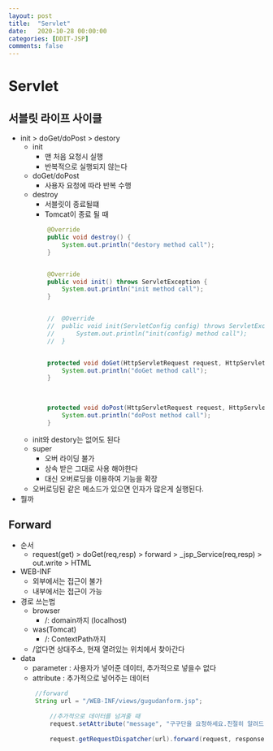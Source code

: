 ```yaml
---
layout: post
title:  "Servlet"
date:   2020-10-28 00:00:00
categories: [DDIT-JSP]
comments: false
---
```


# Servlet

## 서블릿 라이프 사이클
- init &gt; doGet/doPost &gt; destory
    - init
        - 맨 처음 요청시 실행
        - 반복적으로 실행되지 않는다
    - doGet/doPost
        - 사용자 요청에 따라 반복 수행
    - destroy
        - 서블릿이 종료될떄
        - Tomcat이 종료 될 때
        ```java
            @Override
            public void destroy() {
                System.out.println("destory method call");
            }


            @Override
            public void init() throws ServletException {
                System.out.println("init method call");
            }


            //	@Override
            //	public void init(ServletConfig config) throws ServletException {
            //		System.out.println("init(config) method call");
            //	}


            protected void doGet(HttpServletRequest request, HttpServletResponse response) throws ServletException, IOException {
                System.out.println("doGet method call");
            }

            
            
            protected void doPost(HttpServletRequest request, HttpServletResponse response) throws ServletException, IOException {
                System.out.println("doPost method call");
            }
        ```
    - init와 destory는 없어도 된다
    - super
        - 오버 라이딩 불가
        - 상속 받은 그대로 사용 해야한다
        - 대신 오버로딩을 이용하여 기능을 확장
    - 오버로딩된 같은 메소드가 있으면 인자가 많은게 실행된다.
- 뭘까


## Forward
- 순서
    - request(get) &gt; doGet(req,resp) &gt; forward &gt; _jsp_Service(req,resp) &gt; out.write	&gt; HTML  
- WEB-INF 
    - 외부에서는 접근이 불가
    - 내부에서는 접근이 가능
- 경로 쓰는법
    - browser
        - /: domain까지 (localhost)
    - was(Tomcat)
        - /: ContextPath까지 
    - /없다면 상대주소, 현재 열려있는 위치에서 찾아간다
- data
    - parameter : 사용자가 넣어준 데이터, 추가적으로 넣을수 없다
    - attribute : 추가적으로 넣어주는 데이터 
    ```java
        //forward
        String url = "/WEB-INF/views/gugudanform.jsp";
            
            //추가적으로 데이터를 넘겨줄 때
            request.setAttribute("message", "구구단을 요청하세요.친절히 알려드릴께요.");
            
            request.getRequestDispatcher(url).forward(request, response);
    ```
